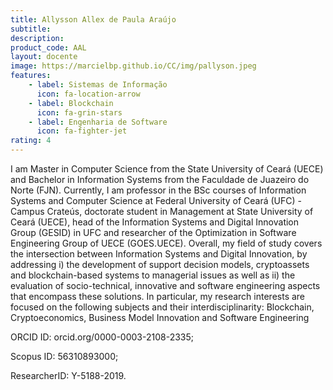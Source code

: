 ```yaml
---
title: Allysson Allex de Paula Araújo
subtitle:
description:
product_code: AAL
layout: docente
image: https://marcielbp.github.io/CC/img/pallyson.jpeg
features:
    - label: Sistemas de Informação
      icon: fa-location-arrow
    - label: Blockchain
      icon: fa-grin-stars
    - label: Engenharia de Software
      icon: fa-fighter-jet
rating: 4
---
```


<!-- ![img](/img/pallyson.jpeg) -->

I am Master in Computer Science from the State University of Ceará (UECE) and Bachelor in Information Systems from the Faculdade de Juazeiro do Norte (FJN). Currently, I am professor in the BSc courses of Information Systems and Computer Science at Federal University of Ceará (UFC) - Campus Crateús, doctorate student in Management at State University of Ceará (UECE), head of the Information Systems and Digital Innovation Group (GESID) in UFC and researcher of the Optimization in Software Engineering Group of UECE (GOES.UECE). Overall, my field of study covers the intersection between Information Systems and Digital Innovation, by addressing i) the development of support decision models, cryptoassets and blockchain-based systems to managerial issues as well as ii) the evaluation of socio-technical, innovative and software engineering aspects that encompass these solutions. In particular, my research interests are focused on the following subjects and their interdisciplinarity: Blockchain, Cryptoeconomics, Business Model Innovation and Software Engineering

ORCID ID: orcid.org/0000-0003-2108-2335;

Scopus ID: 56310893000;

ResearcherID: Y-5188-2019.

